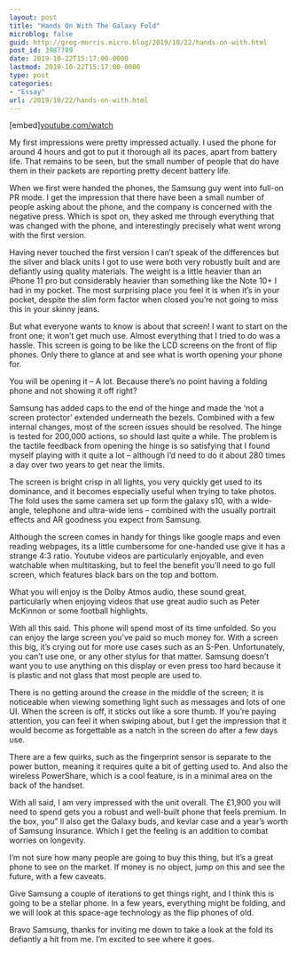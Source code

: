 ```yaml
---
layout: post
title: "Hands On With The Galaxy Fold"
microblog: false
guid: http://greg-morris.micro.blog/2019/10/22/hands-on-with.html
post_id: 3987789
date: 2019-10-22T15:17:00-0000
lastmod: 2019-10-22T15:17:00-0000
type: post
categories:
- "Essay"
url: /2019/10/22/hands-on-with.html
---
```

<!--kg-card-begin: html--><p>
[embed][youtube.com/watch](https://youtube.com/watch?v=i1mVtJ4oVhQ[/embed])
</p>
<p>My first impressions were pretty impressed actually. I used the phone for around 4 hours and got to put it thorough all its paces, apart from battery life. That remains to be seen, but the small number of people that do have them in their packets are reporting pretty decent battery life.</p>
<p>When we first were handed the phones, the Samsung guy went into full-on PR mode. I get the impression that there have been a small number of people asking about the phone, and the company is concerned with the negative press. Which is spot on, they asked me through everything that was changed with the phone, and interestingly precisely what went wrong with the first version.</p>
<p>Having never touched the first version I can’t speak of the differences but the silver and black units I got to use were both very robustly built and are defiantly using quality materials. The weight is a little heavier than an iPhone 11 pro but considerably heavier than something like the Note 10+ I had in my pocket. The most surprising place you feel it is when it’s in your pocket, despite the slim form factor when closed you’re not going to miss this in your skinny jeans.</p>
<p>But what everyone wants to know is about that screen! I want to start on the front one; it won’t get much use. Almost everything that I tried to do was a hassle. This screen is going to be like the LCD screens on the front of flip phones. Only there to glance at and see what is worth opening your phone for.</p>
<p>You will be opening it – A lot. Because there’s no point having a folding phone and not showing it off right?</p>
<p>Samsung has added caps to the end of the hinge and made the ‘not a screen protector’ extended underneath the bezels. Combined with a few internal changes, most of the screen issues should be resolved. The hinge is tested for 200,000 actions, so should last quite a while. The problem is the tactile feedback from opening the hinge is so satisfying that I found myself playing with it quite a lot – although I’d need to do it about 280 times a day over two years to get near the limits.</p>
<p>The screen is bright crisp in all lights, you very quickly get used to its dominance, and it becomes especially useful when trying to take photos. The fold uses the same camera set up form the galaxy s10, with a wide-angle, telephone and ultra-wide lens – combined with the usually portrait effects and AR goodness you expect from Samsung.</p>
<p>Although the screen comes in handy for things like google maps and even reading webpages, its a little cumbersome for one-handed use give it has a strange 4:3 ratio. Youtube videos are particularly enjoyable, and even watchable when multitasking, but to feel the benefit you’ll need to go full screen, which features black bars on the top and bottom.</p>
<p>What you will enjoy is the Dolby Atmos audio, these sound great, particularly when enjoying videos that use great audio such as Peter McKinnon or some football highlights.</p>
<p>With all this said. This phone will spend most of its time unfolded. So you can enjoy the large screen you’ve paid so much money for. With a screen this big, it’s crying out for more use cases such as an S-Pen. Unfortunately, you can’t use one, or any other stylus for that matter. Samsung doesn’t want you to use anything on this display or even press too hard because it is plastic and not glass that most people are used to.</p>
<p>There is no getting around the crease in the middle of the screen; it is noticeable when viewing something light such as messages and lots of one UI. When the screen is off, it sticks out like a sore thumb. If you’re paying attention, you can feel it when swiping about, but I get the impression that it would become as forgettable as a natch in the screen do after a few days use.</p>
<p>There are a few quirks, such as the fingerprint sensor is separate to the power button, meaning it requires quite a bit of getting used to. And also the wireless PowerShare, which is a cool feature, is in a minimal area on the back of the handset.</p>
<p>With all said, I am very impressed with the unit overall. The £1,900 you will need to spend gets you a robust and well-built phone that feels premium. In the box, you” ll also get the Galaxy buds, and kevlar case and a year’s worth of Samsung Insurance. Which I get the feeling is an addition to combat worries on longevity.</p>
<p>I’m not sure how many people are going to buy this thing, but it’s a great phone to see on the market. If money is no object, jump on this and see the future, with a few caveats.</p>
<p>Give Samsung a couple of iterations to get things right, and I think this is going to be a stellar phone. In a few years, everything might be folding, and we will look at this space-age technology as the flip phones of old.</p>
<p>Bravo Samsung, thanks for inviting me down to take a look at the fold its defiantly a hit from me. I’m excited to see where it goes.</p>
<!--kg-card-end: html-->
